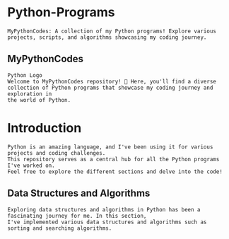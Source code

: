# Python-Programs
    MyPythonCodes: A collection of my Python programs! Explore various projects, scripts, and algorithms showcasing my coding journey. 

## MyPythonCodes
    Python Logo
    Welcome to MyPythonCodes repository! 🐍 Here, you'll find a diverse collection of Python programs that showcase my coding journey and exploration in 
    the world of Python.

# Introduction
    Python is an amazing language, and I've been using it for various projects and coding challenges. 
    This repository serves as a central hub for all the Python programs I've worked on.
    Feel free to explore the different sections and delve into the code!


## Data Structures and Algorithms
    Exploring data structures and algorithms in Python has been a fascinating journey for me. In this section,
    I've implemented various data structures and algorithms such as sorting and searching algorithms.

